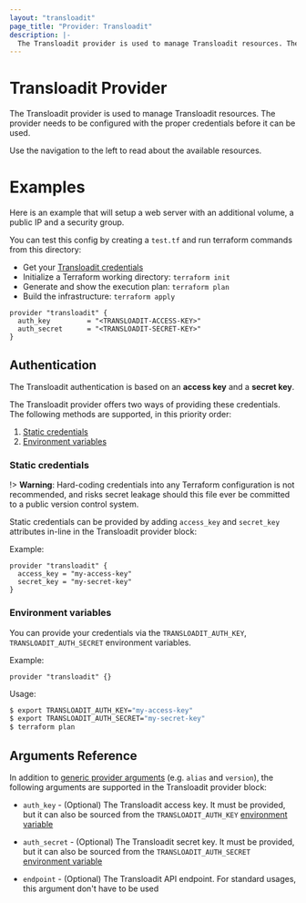 ```yaml
---
layout: "transloadit"
page_title: "Provider: Transloadit"
description: |-
  The Transloadit provider is used to manage Transloadit resources. The provider needs to be configured with the proper credentials before it can be used.
---
```


# Transloadit Provider

The Transloadit provider is used to manage Transloadit resources.
The provider needs to be configured with the proper credentials before it can be used.

Use the navigation to the left to read about the available resources.

# Examples

Here is an example that will setup a web server with an additional volume, a public IP and a security group.

You can test this config by creating a `test.tf` and run terraform commands from this directory:

- Get your [Transloadit credentials](https://transloadit.com/c/<MYACCOUNT>/template-credentials)
- Initialize a Terraform working directory: `terraform init`
- Generate and show the execution plan: `terraform plan`
- Build the infrastructure: `terraform apply`

```hcl
provider "transloadit" {
  auth_key         = "<TRANSLOADIT-ACCESS-KEY>"
  auth_secret      = "<TRANSLOADIT-SECRET-KEY>"
}
```

## Authentication

The Transloadit authentication is based on an **access key** and a **secret key**.

The Transloadit provider offers two ways of providing these credentials. The following methods are supported, in this priority order:

1. [Static credentials](#static-credentials)
2. [Environment variables](#environment-variables)

### Static credentials

!> **Warning**: Hard-coding credentials into any Terraform configuration is not recommended, and risks secret leakage should this file ever be committed to a public version control system.

Static credentials can be provided by adding `access_key` and `secret_key` attributes in-line in the Transloadit provider block:

Example:

```hcl
provider "transloadit" {
  access_key = "my-access-key"
  secret_key = "my-secret-key"
}
```

### Environment variables

You can provide your credentials via the `TRANSLOADIT_AUTH_KEY`, `TRANSLOADIT_AUTH_SECRET` environment variables.

Example:

```hcl
provider "transloadit" {}
```

Usage:

```bash
$ export TRANSLOADIT_AUTH_KEY="my-access-key"
$ export TRANSLOADIT_AUTH_SECRET="my-secret-key"
$ terraform plan
```

## Arguments Reference

In addition to [generic provider arguments](https://www.terraform.io/docs/configuration/providers.html) (e.g. `alias` and `version`), the following arguments are supported in the Transloadit provider block:

- `auth_key` - (Optional) The Transloadit access key. It must be provided, but it can also be sourced from
the `TRANSLOADIT_AUTH_KEY` [environment variable](#environment-variables)

- `auth_secret` - (Optional) The Transloadit secret key. It must be provided, but it can also be sourced from
the `TRANSLOADIT_AUTH_SECRET` [environment variable](#environment-variables)

- `endpoint` - (Optional) The Transloadit API endpoint. For standard usages, this argument don't have to be used
